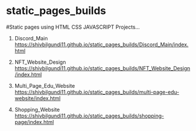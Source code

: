 # static_pages_builds



#Static pages using HTML CSS JAVASCRIPT Projects...

01. Discord_Main https://shivbilgundi11.github.io/static_pages_builds/Discord_Main/index.html

02. NFT_Website_Design https://shivbilgundi11.github.io/static_pages_builds/NFT_Website_Design/index.html

03. Multi_Page_Edu_Website https://shivbilgundi11.github.io/static_pages_builds/multi-page-edu-website/index.html
 
04. Shopping_Website https://shivbilgundi11.github.io/static_pages_builds/shopping-page/index.html
